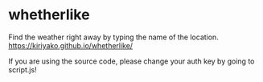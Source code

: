 # whetherlike
Find the weather right away by typing the name of the location.
https://kiriyako.github.io/whetherlike/

If you are using the source code, please change your auth key by going to script.js!
